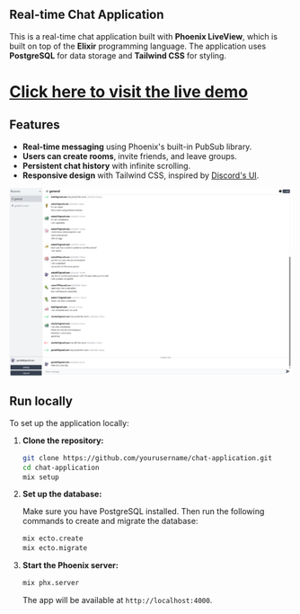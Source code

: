 ## Real-time Chat Application

This is a real-time chat application built with **Phoenix LiveView**, which is built on top of the **Elixir** programming language. The application uses **PostgreSQL** for data storage and **Tailwind CSS** for styling.

# **[Click here to visit the live demo](https://phoenix-liveview-chat-application.fly.dev/)**

## Features

- **Real-time messaging** using Phoenix's built-in PubSub library.
- **Users can create rooms**, invite friends, and leave groups.
- **Persistent chat history** with infinite scrolling.
- **Responsive design** with Tailwind CSS, inspired by [Discord's UI](https://cdn.prod.website-files.com/5f9072399b2640f14d6a2bf4/6567cd04eadab22634f69221_LTR%20-%20Server%20(1).png).

![Chat Application Screenshot](./priv/static/images/screenshot.png)



## Run locally

To set up the application locally:

1. **Clone the repository:**

    ```bash
    git clone https://github.com/yourusername/chat-application.git
    cd chat-application
    mix setup
    ```

3. **Set up the database:**

    Make sure you have PostgreSQL installed. Then run the following commands to create and migrate the database:

    ```bash
    mix ecto.create
    mix ecto.migrate
    ```

4. **Start the Phoenix server:**

    ```bash
    mix phx.server
    ```

    The app will be available at `http://localhost:4000`.
